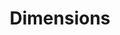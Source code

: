 ---
bigquery: https://console.cloud.google.com/bigquery?p=covid-19-dimensions-ai&page=table&d=data&t=publications
contributors: Digital Science, https://www.digital-science.com/
cost: Free for personal, non-commercial use.
description: Dimensions contains more than 100 million publications, ranging from
  articles published in scholarly journals, books and book chapters, to preprints
  and conference proceedings. All publications are contextualized with linked data
  sets, funding, publications, patents, clinical trials, and policy documents. You
  can also view associated categories, funders, institutions, and researcher profiles.
documentation: https://docs.dimensions.ai/bigquery/index.html
last_edit: Mon, 04 Apr 2022 19:04:00 GMT
location: https://www.dimensions.ai/products/free/
maintained_by: Digital Science, https://www.digital-science.com/
schema_fields: '[''date'', ''book_series_title'', ''associated_grant_ids'', ''year'',
  ''doi'', ''filing_year'', ''isbn'', ''jurisdiction'', ''research_org_city_names'',
  ''ipcr'', ''source_id'', ''funder_org_cities'', ''categories'', ''grant_number'',
  ''legal_status'', ''funding_cny'', ''organisation_details'', ''funding_chf'', ''arxiv_id'',
  ''end_date'', ''family_id'', ''family_members_ids'', ''original_assignee_orgs'',
  ''wikipedia_url'', ''research_org_countries'', ''id'', ''funding_eur'', ''citation_string'',
  ''title'', ''funding_jpy'', ''research_org_country_names'', ''relationships'', ''application_number'',
  ''acknowledgements'', ''external_ids'', ''current_assignee'', ''pmid'', ''category_for'',
  ''original_assignee_countries'', ''inventor_names'', ''date_imported_gbq'', ''registry'',
  ''proceedings_title'', ''established'', ''journal'', ''associated_publication_arxiv_id'',
  ''patent_ids'', ''funder_org_countries'', ''created_date'', ''acronym'', ''category_icrp_ct'',
  ''category_uoa'', ''end_year'', ''research_orgs'', ''funding_nzd'', ''resulting_publication_ids'',
  ''subtitles'', ''reference_ids'', ''granted_date'', ''citations_count'', ''license'',
  ''editors'', ''current_assignee_orgs'', ''funder_org_acronyms'', ''date_print'',
  ''conditions'', ''brief_title'', ''description'', ''funding_amount'', ''parent_id'',
  ''mesh_headings'', ''family_count'', ''cpc'', ''funder_orgs'', ''interventions'',
  ''research_org_cities'', ''resulting_publication_doi'', ''metrics'', ''category_hrcs_rac'',
  ''investigators'', ''foa_number'', ''funding_gbp'', ''expiration_date'', ''labels'',
  ''assignee_orgs'', ''research_org_state_codes'', ''associated_publication_doi'',
  ''associated_publication_pmid'', ''funding_usd'', ''funding_aud'', ''repository_name'',
  ''date_modified'', ''kind'', ''journal_lists'', ''open_access_categories_v2'', ''concepts'',
  ''aliases'', ''name'', ''filing_status'', ''original_assignee'', ''publication_year'',
  ''funder_org_state_codes'', ''acronyms'', ''citations'', ''funding_details'', ''embargo_date'',
  ''active_years'', ''type'', ''date_online'', ''funding_currency'', ''book_title'',
  ''start_date'', ''original_abstract'', ''category_hrcs_hc'', ''eisbn'', ''funder_org'',
  ''language'', ''funding_cad'', ''cited_by_ids'', ''granted_year'', ''pmcid'', ''date_inserted'',
  ''address'', ''publication_date'', ''category_bra'', ''links'', ''current_assignee_countries'',
  ''phase'', ''priority_date'', ''volume'', ''research_org_state_names'', ''abstract'',
  ''start_year'', ''authors'', ''types'', ''mesh_terms'', ''legal_events'', ''original_title'',
  ''issue'', ''altmetrics'', ''associated_publication_id'', ''category_sdg'', ''supporting_grant_ids'',
  ''category_hra'', ''expiration_year'', ''email_address'', ''publisher'', ''publication_ids'',
  ''assignee_countries'', ''pages'', ''conference'', ''date_normal'', ''category_rcdc'',
  ''gender'', ''priority_year'', ''funder_countries'', ''researcher_ids'', ''clinical_trial_ids'',
  ''linkout'', ''repository_url'', ''repository_id'', ''filing_date'', ''open_access_categories'',
  ''category_icrp_cso'', ''status'']'
shortname: dimensions
tags:
- scholarly literature
- patents
- funding
- clinical trials
- academic profiles
terms_of_use: 'Use of both the Dimensions COVID-19 dataset and full Dimensions dataset
  are subject to the Dimensions Terms of use: https://www.dimensions.ai/policies-terms-legal '
title: Dimensions
uuid: dcff88bd-fe6b-4fdb-8159-809bf9d7bc1c
---